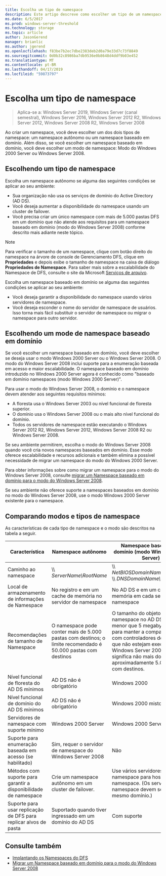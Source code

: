 ```yaml
---
title: Escolha um tipo de namespace
description: Este artigo descreve como escolher um tipo de um namespace.
ms.date: 6/5/2017
ms.prod: windows-server-threshold
ms.technology: storage
ms.topic: article
author: JasonGerend
manager: brianlic
ms.author: jgerend
ms.openlocfilehash: f83be7b2ec7dbe2383deb2d0a79e33d7c73f8849
ms.sourcegitcommit: 0d0b32c8986ba7db9536e0b8648d4ddf9b03e452
ms.translationtype: MT
ms.contentlocale: pt-BR
ms.lasthandoff: 04/17/2019
ms.locfileid: "59873797"
---
```

# <a name="choose-a-namespace-type"></a>Escolha um tipo de namespace

> Aplica-se a: Windows Server 2019, Windows Server (canal semestral), Windows Server 2016, Windows Server 2012 R2, Windows Server 2012, Windows Server 2008 R2, Windows Server 2008

Ao criar um namespace, você deve escolher um dos dois tipos de namespace: um namespace autônomo ou um namespace baseado em domínio. Além disso, se você escolher um namespace baseado em domínio, você deve escolher um modo de namespace: Modo do Windows 2000 Server ou Windows Server 2008.

## <a name="choosing-a-namespace-type"></a>Escolhendo um tipo de namespace

Escolha um namespace autônomo se alguma das seguintes condições se aplicar ao seu ambiente:

-   Sua organização não usa os serviços de domínio do Active Directory (AD DS).
-   Você deseja aumentar a disponibilidade do namespace usando um cluster de failover.
-   Você precisa criar um único namespace com mais de 5.000 pastas DFS em um domínio que não atende aos requisitos para um namespace baseado em domínio (modo do Windows Server 2008) conforme descrito mais adiante neste tópico.

> [!NOTE]
> Para verificar o tamanho de um namespace, clique com botão direito do namespace na árvore de console de Gerenciamento DFS, clique em **Propriedades** e depois exibe o tamanho de namespace na caixa de diálogo **Propriedades de Namespace**. Para saber mais sobre a escalabilidade do Namespace de DFS, consulte o site da Microsoft [Serviços de arquivo](https://technet.microsoft.com/library/cc771548.aspx).

Escolha um namespace baseado em domínio se alguma das seguintes condições se aplicar ao seu ambiente:

-   Você deseja garantir a disponibilidade do namespace usando vários servidores de namespace.
-   Você deseja esconder o nome do servidor de namespace de usuários. Isso torna mais fácil substituir o servidor de namespace ou migrar o namespace para outro servidor.

## <a name="choosing-a-domain-based-namespace-mode"></a>Escolhendo um mode de namespace baseado em domínio

Se você escolher um namespace baseado em domínio, você deve escolher se deseja usar o modo Windows 2000 Server ou o Windows Server 2008. O modo do Windows Server 2008 inclui suporte para a enumeração baseada em acesso e maior escalabilidade. O namespace baseado em domínio introduzido no Windows 2000 Server agora é conhecido como "baseado em domínio namespaces (modo Windows 2000 Server)".

Para usar o modo do Windows Server 2008, o domínio e o namespace devem atender aos seguintes requisitos mínimos:

-   A floresta usa o Windows Server 2003 ou nível funcional de floresta superior.
-   O domínio usa o Windows Server 2008 ou o mais alto nível funcional do domínio.
-   Todos os servidores de namespace estão executando o Windows Server 2012 R2, Windows Server 2012, Windows Server 2008 R2 ou Windows Server 2008.

Se seu ambiente permitirem, escolha o modo do Windows Server 2008 quando você cria novos namespaces baseados em domínio. Esse modo oferece escalabilidade e recursos adicionais e também elimina a possível necessidade de migrar um namespace do modo do Windows 2000 Server.

Para obter informações sobre como migrar um namespace para o modo do Windows Server 2008, consulte [migrar um Namespace baseado em domínio para o modo do Windows Server 2008](migrate-a-domain-based-namespace-to-windows-server-2008-mode.md).

Se seu ambiente não oferece suporte a namespaces baseados em domínio no modo do Windows Server 2008, use o modo Windows 2000 Server existente para o namespace.

## <a name="comparing-namespace-types-and-modes"></a>Comparando modos e tipos de namespace

As características de cada tipo de namespace e o modo são descritos na tabela a seguir.

|Característica|Namespace autônomo|Namespace baseado em domínio (modo Windows 2000 Server) |Namespace baseado em domínio (modo Windows 2008 Server) | 
|---|---|---|---|
|Caminho ao namespace|\\\ *ServerName\RootName* |\\\ *NetBIOSDomainName\RootName* <br />\\\ *DNSDomainName\RootName*|\\\ *NetBIOSDomainName\RootName* <br /> \\\ *DNSDomainName\RootName*|
|Local de armazenamento de informações de Namespace|No registro e em um cache de memória no servidor de namespace|No AD DS e em um cache de memória em cada servidor de namespace|No AD DS e em um cache de memória em cada servidor de namespace|
|Recomendações de tamanho de Namespace|O namespace pode conter mais de 5.000 pastas com destinos; o limite recomendado é 50.000 pastas com destinos|O tamanho do objeto do namespace no AD DS deve ser menor que 5 megabytes (MB) para manter a compatibilidade com controladores de domínio que não estejam executando o Windows Server 2008. Isso significa não mais do que aproximadamente 5.000 pastas com destinos.|O namespace pode conter mais de 5.000 pastas com destinos; o limite recomendado é 50.000 pastas com destinos |
|Nível funcional de floresta do AD DS mínimos|AD DS não é obrigatório|Windows 2000|Windows Server 2003|
|Nível funcional de domínio do AD DS mínimos|AD DS não é obrigatório|Windows 2000 misto|Windows Server 2008|
|Servidores de namespace com suporte mínimo|Windows 2000 Server|Windows 2000 Server|Windows Server 2008|
|Suporte para enumeração baseada em acesso (se habilitado)|Sim, requer o servidor de namespace do Windows Server 2008|Não|Sim|
|Métodos com suporte para garantir a disponibilidade de namespace|Crie um namespace autônomo em um cluster de failover.|Use vários servidores de namespace para hospedar o namespace. (Os servidores de namespace devem ser no mesmo domínio.)|Use vários servidores de namespace para hospedar o namespace. (Os servidores de namespace devem ser no mesmo domínio.)|
|Suporte para usar replicação de DFS para replicar alvos de pasta|Suportado quando tiver ingressado em um domínio do AD DS|Com suporte|Com suporte|

## <a name="see-also"></a>Consulte também

-   [Implantando os Namespaces do DFS](deploying-dfs-namespaces.md)
-   [Migrar um Namespace baseado em domínio para o modo do Windows Server 2008](migrate-a-domain-based-namespace-to-windows-server-2008-mode.md)


